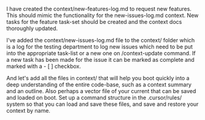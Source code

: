 I have created the context/new-features-log.md to request new features. This should mimic the functionality for the new-issues-log.md context. New tasks for the feature task-set should be created and the context docs thoroughly updated.


I've added the context/new-issues-log.md file to the context/ folder which is a log for the testing department to log new issues which need to be put into the appropriate task-list or a new one on /context-update command. If a new task has been made for the issue it can be marked as complete and marked with a - [ ] checkbox.

And let's add all the files in context/ that will help you boot quickly into a deep understanding of the entire code-base, such as a context summary and an outline. Also perhaps a vector file of your current that can be saved and loaded on boot. Set up a command structure in the .cursor/rules/ system so that you can load and save these files, and save and restore your context by name.